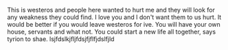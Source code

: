 This is westeros and people here wanted to hurt me and they will look for any weakness they could find.
I love you and I don't want them to us hurt.
It would be better if you would leave westeros for ive.
You will have your own house, servants and what not. You could start a new life all together, says tyrion to shae.
lsjfdslkjfljfdsjfjflfjdslfjld